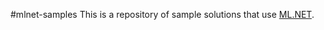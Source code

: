 #mlnet-samples
This is a repository of sample solutions that use [ML.NET](https://www.microsoft.com/net/learn/apps/machine-learning-and-ai/ml-dotnet).